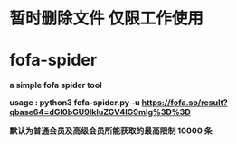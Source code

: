 # 暂时删除文件 仅限工作使用
# fofa-spider
**a simple fofa spider tool**

**usage : python3 fofa-spider.py -u https://fofa.so/result?qbase64=dGl0bGU9IkluZGV4IG9mIg%3D%3D**

**默认为普通会员及高级会员所能获取的最高限制 10000 条**
